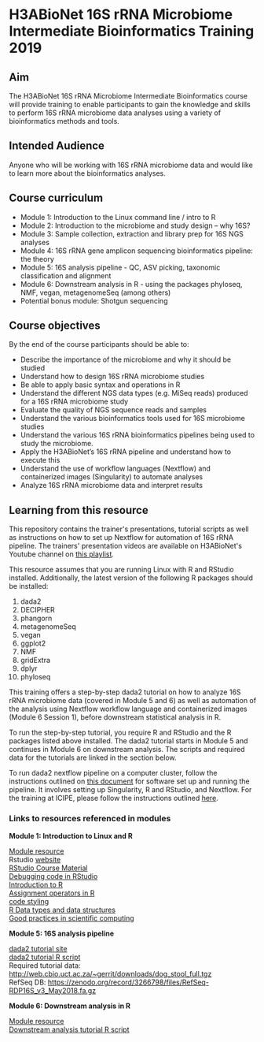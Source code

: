 # H3ABioNet 16S rRNA Microbiome Intermediate Bioinformatics Training 2019

## Aim
The H3ABioNet 16S rRNA Microbiome Intermediate Bioinformatics course will provide
training to enable participants to gain the knowledge and skills to perform 16S rRNA
microbiome data analyses using a variety of bioinformatics methods and tools.

## Intended Audience
Anyone who will be working with 16S rRNA microbiome data and would like to learn more
about the bioinformatics analyses.

## Course curriculum
* Module 1: Introduction to the Linux command line / intro to R
* Module 2: Introduction to the microbiome and study design – why 16S?
* Module 3: Sample collection, extraction and library prep for 16S NGS analyses
* Module 4: 16S rRNA gene amplicon sequencing bioinformatics pipeline: the theory
* Module 5: 16S analysis pipeline - QC, ASV picking, taxonomic classification and
alignment
* Module 6: Downstream analysis in R - using the packages phyloseq, NMF, vegan,
metagenomeSeq (among others)
* Potential bonus module: Shotgun sequencing    

## Course objectives
By the end of the course participants should be able to:

* Describe the importance of the microbiome and why it should be studied
* Understand how to design 16S rRNA microbiome studies
* Be able to apply basic syntax and operations in R
* Understand the different NGS data types (e.g. MiSeq reads) produced for a 16S rRNA
microbiome study
* Evaluate the quality of NGS sequence reads and samples
* Understand the various bioinformatics tools used for 16S microbiome studies
* Understand the various 16S rRNA bioinformatics pipelines being used to study the
microbiome.
* Apply the H3ABioNet’s 16S rRNA pipeline and understand how to execute this
* Understand the use of workflow languages (Nextflow) and containerized images
(Singularity) to automate analyses
* Analyze 16S rRNA microbiome data and interpret results

## Learning from this resource
This repository contains the trainer's presentations, tutorial scripts as well as instructions on how to set up Nextflow for automation of 16S rRNA pipeline. The trainers' presentation videos are available on H3ABioNet's Youtube channel on [this playlist](https://www.youtube.com/playlist?list=PLcQ0XMykNhCRG4539nSgLtUJkjVrTwOpg).

This resource assumes that you are running Linux with R and RStudio installed. Additionally, the latest version of the following R packages should be installed:

1. dada2
2. DECIPHER
3. phangorn
4. metagenomeSeq
5. vegan
6. ggplot2
7. NMF
8. gridExtra
9. dplyr
10. phyloseq


This training offers a step-by-step dada2 tutorial on how to analyze 16S rRNA microbiome data (covered in Module 5 and 6) as well as automation of the analysis using Nextflow workflow language and containerized images (Module 6 Session 1), before downstream statistical analysis in R.

To run the step-by-step tutorial, you require R and RStudio and the R packages listed above installed. The dada2 tutorial starts in Module 5 and continues in Module 6 on downstream analysis. The scripts and required data for the tutorials are linked in the section below.

To run dada2 nextflow pipeline on a computer cluster, follow the instructions outlined on [this document](https://github.com/mbbu/intbt_2019/blob/master/16S-int-bt-software-setup-and-testing-v1.pdf) for software set up and running the pipeline. It involves setting up Singularity, R and RStudio, and Nextflow. For the training at ICIPE, please follow the instructions outlined [here](https://github.com/mbbu/intbt_2019/blob/master/testing_nextflow_pipeline.md). 

### Links to resources referenced in modules

**Module 1: Introduction to Linux and R**

[Module resource](https://kviljoen.github.io/H3ABioNet_R/)  
Rstudio [website](https://rstudio.com/)  
[RStudio Course Material](https://datacarpentry.org/R-ecology-lesson/00-before-we-start.html#knowing_your_way_around_rstudio)  
[Debugging code in RStudio](https://resources.rstudio.com/wistia-rstudio-essentials-2/rstudioessentialsprogrammingpart2-2)  
[Introduction to R](https://datacarpentry.org/R-ecology-lesson/01-intro-to-r.html)  
[Assignment operators in R](https://renkun.me/2014/01/28/difference-between-assignment-operators-in-r/)  
[code styling](https://style.tidyverse.org)  
[R Data types and data structures](https://swcarpentry.github.io/r-novice-inflammation/13-supp-data-structures/)  
[Good practices in scientific computing](https://journals.plos.org/ploscompbiol/article?id=10.1371/journal.pcbi.1005510)  

**Module 5: 16S analysis pipeline**

[dada2 tutorial site](https://iallali.github.io/DADA2_pipeline/16SrRNA_DADA2_pipeline.html)  
[dada2 tutorial R script](https://github.com/mbbu/intbt_2019/blob/master/Module_5_16S_analysis_pipeline/dada2_pipeline_tutorial.R)  
Required tutorial data: http://web.cbio.uct.ac.za/~gerrit/downloads/dog_stool_full.tgz  
RefSeq DB: https://zenodo.org/record/3266798/files/RefSeq-RDP16S_v3_May2018.fa.gz  

**Module 6: Downstream analysis in R**

[Module resource](https://kviljoen.github.io/H3ABioNet_16S/)  
[Downstream analysis tutorial R script](https://github.com/mbbu/intbt_2019/blob/master/Module_6_Nextflow_and_Downstream_analysis_in_R/Session_2_Importing_data_into_R/Dog_microbiome_tutorial_dada2.R)  


  
  








